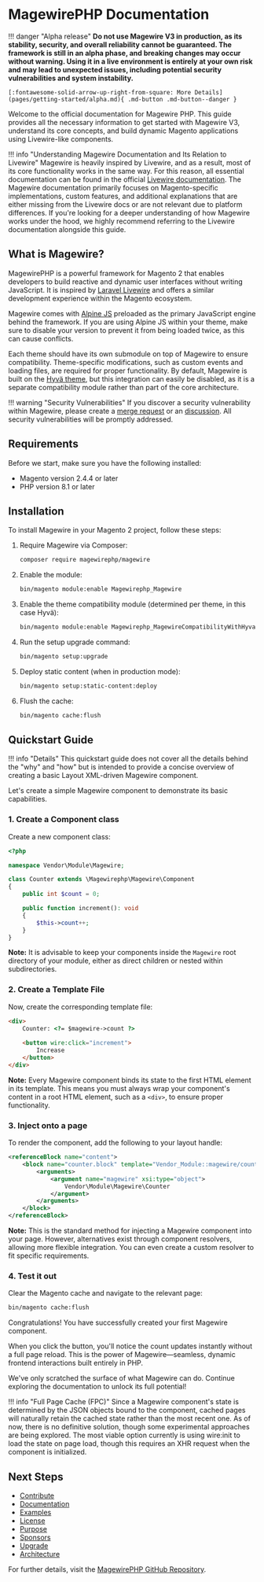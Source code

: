 # MagewirePHP Documentation

!!! danger "Alpha release"
    **Do not use Magewire V3 in production, as its stability, security, and overall reliability cannot be guaranteed.
    The framework is still in an alpha phase, and breaking changes may occur without warning.
    Using it in a live environment is entirely at your own risk and may lead to unexpected issues, including potential
    security vulnerabilities and system instability.**

    [:fontawesome-solid-arrow-up-right-from-square: More Details](pages/getting-started/alpha.md){ .md-button .md-button--danger }

Welcome to the official documentation for Magewire PHP. This guide provides all the necessary information to get started
with Magewire V3, understand its core concepts, and build dynamic Magento applications using Livewire-like components.

!!! info "Understanding Magewire Documentation and Its Relation to Livewire"
    Magewire is heavily inspired by Livewire, and as a result, most of its core functionality works in the same way.
    For this reason, all essential documentation can be found in the official [Livewire documentation](https://livewire.laravel.com/docs/quickstart).
    The Magewire documentation primarily focuses on Magento-specific implementations, custom features,
    and additional explanations that are either missing from the Livewire docs or are not relevant due to platform differences.
    If you're looking for a deeper understanding of how Magewire works under the hood, we highly recommend referring to the
    Livewire documentation alongside this guide.

## What is Magewire?

MagewirePHP is a powerful framework for Magento 2 that enables developers to build reactive and dynamic user interfaces
without writing JavaScript. It is inspired by [Laravel Livewire](https://livewire.laravel.com/) and offers a similar
development experience within the Magento ecosystem.

Magewire comes with [Alpine JS](https://alpinejs.dev/) preloaded as the primary JavaScript engine behind the framework.
If you are using Alpine JS within your theme, make sure to disable your version to prevent it from being loaded twice,
as this can cause conflicts.

Each theme should have its own submodule on top of Magewire to ensure compatibility. Theme-specific modifications,
such as custom events and loading files, are required for proper functionality. By default, Magewire is built on the [Hyvä theme](https://www.hyva.io/),
but this integration can easily be disabled, as it is a separate compatibility module rather than part of the core architecture.

!!! warning "Security Vulnerabilities"
    If you discover a security vulnerability within Magewire, please create a [merge request](https://github.com/magewirephp/magewire/pulls)
    or an [discussion](https://github.com/magewirephp/magewire/discussions). All security vulnerabilities will be promptly addressed.

## Requirements

Before we start, make sure you have the following installed:

- Magento version 2.4.4 or later
- PHP version 8.1 or later

## Installation

To install Magewire in your Magento 2 project, follow these steps:

1. Require Magewire via Composer:
   ```sh
   composer require magewirephp/magewire
   ```
2. Enable the module:
   ```sh
   bin/magento module:enable Magewirephp_Magewire
   ```
3. Enable the theme compatibility module (determined per theme, in this case Hyvä):
   ```sh
   bin/magento module:enable Magewirephp_MagewireCompatibilityWithHyva
   ```

4. Run the setup upgrade command:
   ```sh
   bin/magento setup:upgrade
   ```
5. Deploy static content (when in production mode):
   ```sh
   bin/magento setup:static-content:deploy
   ```
6. Flush the cache:
   ```sh
   bin/magento cache:flush
   ```

## Quickstart Guide

!!! info "Details"
    This quickstart guide does not cover all the details behind the "why" and "how" but is intended to provide a concise
    overview of creating a basic Layout XML-driven Magewire component.

Let's create a simple Magewire component to demonstrate its basic capabilities.

### 1. Create a Component class

Create a new component class:

```php title="File: Magewire/Counter.php"
<?php

namespace Vendor\Module\Magewire;

class Counter extends \Magewirephp\Magewire\Component
{
    public int $count = 0;

    public function increment(): void
    {
        $this->count++;
    }
}
```

**Note:** It is advisable to keep your components inside the `Magewire` root directory of your module,
either as direct children or nested within subdirectories.

### 2. Create a Template File

Now, create the corresponding template file:

```html title="File: view/frontend/templates/magewire/counter.phtml"
<div>
    Counter: <?= $magewire->count ?>
    
    <button wire:click="increment">
        Increase
    </button>
</div>
```

**Note:** Every Magewire component binds its state to the first HTML element in its template.
This means you must always wrap your component's content in a root HTML element,
such as a `<div>`, to ensure proper functionality.

### 3. Inject onto a page

To render the component, add the following to your layout handle:

```xml title="File: view/frontend/layout/page_handle.xml"
<referenceBlock name="content">
    <block name="counter.block" template="Vendor_Module::magewire/counter.phtml">
        <arguments>
            <argument name="magewire" xsi:type="object">
                Vendor\Module\Magewire\Counter
            </argument>
        </arguments>
    </block>
</referenceBlock>
```

**Note:** This is the standard method for injecting a Magewire component into your page. 
However, alternatives exist through component resolvers, allowing more flexible integration.
You can even create a custom resolver to fit specific requirements.

### 4. Test it out

Clear the Magento cache and navigate to the relevant page:

```sh
bin/magento cache:flush
```

Congratulations! You have successfully created your first Magewire component.

When you click the button, you'll notice the count updates instantly without a full page reload.
This is the power of Magewire—seamless, dynamic frontend interactions built entirely in PHP.

We've only scratched the surface of what Magewire can do. Continue exploring the documentation to unlock its full potential!

!!! info "Full Page Cache (FPC)"
    Since a Magewire component's state is determined by the JSON objects bound to the component, cached pages will
    naturally retain the cached state rather than the most recent one. As of now, there is no definitive solution,
    though some experimental approaches are being explored. The most viable option currently is using wire:init to load
    the state on page load, though this requires an XHR request when the component is initialized.

## Next Steps

- [Contribute](pages/getting-started/contribute.md)
- [Documentation](pages/getting-started/documentation.md)
- [Examples](pages/getting-started/examples.md)
- [License](pages/getting-started/license.md)
- [Purpose](pages/getting-started/purpose.md)
- [Sponsors](pages/getting-started/sponsoring)
- [Upgrade](pages/getting-started/upgrade.md)
- [Architecture](pages/getting-started/architecture/index.md)

For further details, visit the [MagewirePHP GitHub Repository](https://github.com/magewirephp/magewire).
